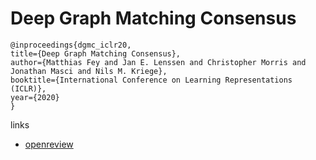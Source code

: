# Deep Graph Matching Consensus

```
@inproceedings{dgmc_iclr20,
title={Deep Graph Matching Consensus},
author={Matthias Fey and Jan E. Lenssen and Christopher Morris and Jonathan Masci and Nils M. Kriege},
booktitle={International Conference on Learning Representations (ICLR)},
year={2020}
}
```

links
- [openreview](https://openreview.net/forum?id=HyeJf1HKvS)
